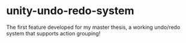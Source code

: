 # unity-undo-redo-system
The first feature developed for my master thesis, a working undo/redo system that supports action grouping!
